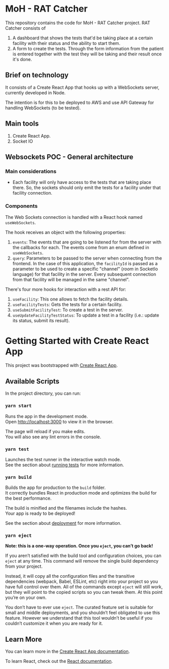 # MoH - RAT Catcher

This repository contains the code for MoH - RAT Catcher project. RAT Catcher consists of

1. A dashboard that shows the tests that'd be taking place at a certain facility with their status and the ability to start them.
2. A form to create the tests. Through the form information from the patient is entered together with the test they will be taking and their result once it's done.

## Brief on technology

It consists of a Create React App that hooks up with a WebSockets server, currently developed in Node.

The intention is for this to be deployed to AWS and use API Gateway for handling WebSockets (to be tested).

## Main tools

1. Create React App.
2. Socket IO

## Websockets POC - General architecture

### Main considerations

- Each facility will only have access to the tests that are taking place there. So, the sockets should only emit the tests for a facility under that facility connection.

### Components

The Web Sockets connection is handled with a React hook named `useWebSockets`.

The hook receives an object with the following properties:

1. `events`: The events that are going to be listened for from the server with the callbacks for each. The events come from an enum defined in `useWebSockets`.
2. `query`: Parameters to be passed to the server when connecting from the frontend. In the case of this application, the `facilityId` is passed as a parameter to be used to create a specific "channel" (_room_ in SocketIo language) for that facility in the server. Every subsequent connection from that facility will be managed in the same "channel".

There's four more hooks for interaction with a rest API for:

1. `useFacility`: This one allows to fetch the facility details.
2. `useFacilityTests`: Gets the tests for a certain facility.
3. `useSubmitFacilityTest`: To create a test in the server.
4. `useUpdateFacilityTestStatus`: To update a test in a facility (i.e.: update its status, submit its result).

# Getting Started with Create React App

This project was bootstrapped with [Create React App](https://github.com/facebook/create-react-app).

## Available Scripts

In the project directory, you can run:

### `yarn start`

Runs the app in the development mode.\
Open [http://localhost:3000](http://localhost:3000) to view it in the browser.

The page will reload if you make edits.\
You will also see any lint errors in the console.

### `yarn test`

Launches the test runner in the interactive watch mode.\
See the section about [running tests](https://facebook.github.io/create-react-app/docs/running-tests) for more information.

### `yarn build`

Builds the app for production to the `build` folder.\
It correctly bundles React in production mode and optimizes the build for the best performance.

The build is minified and the filenames include the hashes.\
Your app is ready to be deployed!

See the section about [deployment](https://facebook.github.io/create-react-app/docs/deployment) for more information.

### `yarn eject`

**Note: this is a one-way operation. Once you `eject`, you can’t go back!**

If you aren’t satisfied with the build tool and configuration choices, you can `eject` at any time. This command will remove the single build dependency from your project.

Instead, it will copy all the configuration files and the transitive dependencies (webpack, Babel, ESLint, etc) right into your project so you have full control over them. All of the commands except `eject` will still work, but they will point to the copied scripts so you can tweak them. At this point you’re on your own.

You don’t have to ever use `eject`. The curated feature set is suitable for small and middle deployments, and you shouldn’t feel obligated to use this feature. However we understand that this tool wouldn’t be useful if you couldn’t customize it when you are ready for it.

## Learn More

You can learn more in the [Create React App documentation](https://facebook.github.io/create-react-app/docs/getting-started).

To learn React, check out the [React documentation](https://reactjs.org/).
